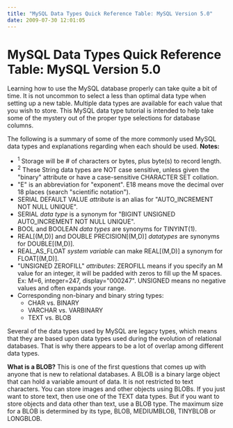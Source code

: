 ```yaml
---
title: "MySQL Data Types Quick Reference Table: MySQL Version 5.0"
date: 2009-07-30 12:01:05
---
```


<div style="text-align: left; direction: ltr;">
<h1>MySQL Data Types Quick Reference Table: MySQL Version 5.0</h1>
Learning how to use the MySQL database properly can take quite a bit of time. It is not uncommon to select a less than optimal data type when setting up a new table. Multiple data types are available for each value that you wish to store. This MySQL data type tutorial is intended to help take some of the mystery out of the proper type selections for database columns.

The following is a summary of some of the more commonly used MySQL data types and explanations regarding when each should be used.
<strong>Notes:</strong>
<ul>
	<li><sup>1</sup> Storage will be # of characters or bytes, plus byte(s) to record length.</li>
	<li><sup>2</sup> These String data types are NOT case sensitive, unless given the "binary" attribute or have a case-sensitive CHARACTER SET collation.</li>
	<li>"E" is an abbreviation for "exponent".  E18 means move the decimal over 18 places (search "scientific notation").</li>
	<li>SERIAL DEFAULT VALUE <em>attribute</em> is an alias for "AUTO_INCREMENT NOT NULL UNIQUE".</li>
	<li>SERIAL <em>data type</em> is a synonym for "BIGINT UNSIGNED AUTO_INCREMENT NOT NULL UNIQUE".</li>
	<li>BOOL and BOOLEAN <em>data types</em> are synonyms for TINYINT(1).</li>
	<li>REAL[(M,D)] and DOUBLE PRECISION[(M,D)] <em>datatypes</em> are synonyms for DOUBLE[(M,D)].</li>
	<li>REAL_AS_FLOAT <em>system variable</em> can make REAL[(M,D)] a synonym for FLOAT[(M,D)].</li>
	<li>"UNSIGNED ZEROFILL" <em>attributes</em>: ZEROFILL means if you specify an M value for an integer, it will be padded with zeros to fill up the M spaces. Ex: M=6, integer=247, display="000247". UNSIGNED means no negative values and often expands your range.</li>
	<li>Corresponding non-binary and binary string types:
<ul>
	<li>CHAR vs. BINARY</li>
	<li>VARCHAR vs. VARBINARY</li>
	<li>TEXT vs. BLOB</li>
</ul>
</li>
</ul>
Several of the data types used by MySQL are legacy types, which means that they are based upon data types used during the evolution of relational databases. That is why there appears to be a lot of overlap among different data types.

<strong>What is a BLOB?</strong>
This is one of the first questions that comes up with anyone that is new to relational databases. A BLOB is a binary large object that can hold a variable amount of data. It is not restricted to text characters. You can store images and other objects using BLOBs. If you just want to store text, then use one of the TEXT data types. But if you want to store objects and data other than text, use a BLOB type. The maximum size for a BLOB is determined by its type, BLOB, MEDIUMBLOB, TINYBLOB or LONGBLOB.</div>
